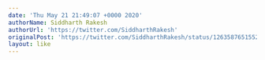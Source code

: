 ```yaml
---
date: 'Thu May 21 21:49:07 +0000 2020'
authorName: Siddharth Rakesh
authorUrl: 'https://twitter.com/SiddharthRakesh'
originalPost: 'https://twitter.com/SiddharthRakesh/status/1263587651552043010'
layout: like
---
```


